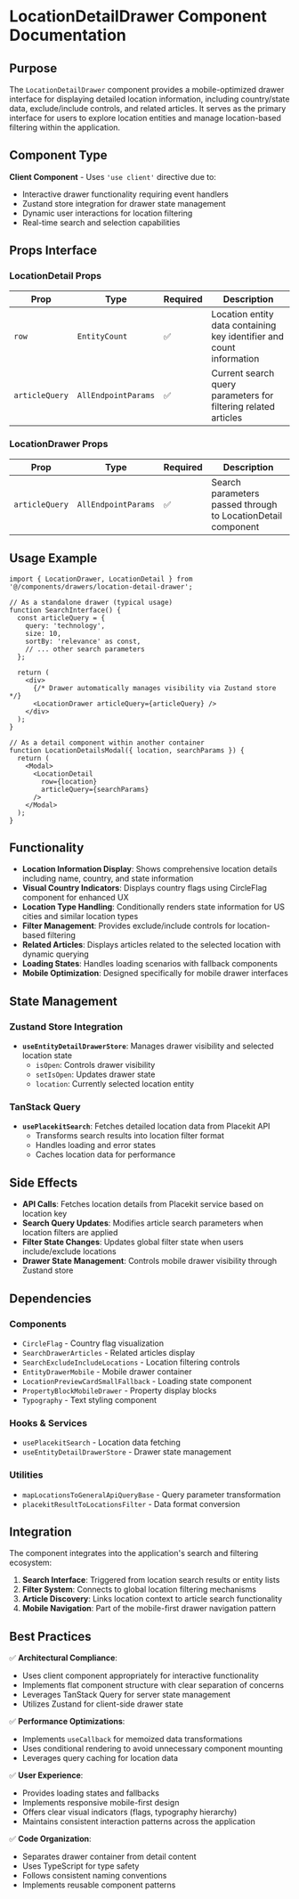# LocationDetailDrawer Component Documentation

## Purpose

The `LocationDetailDrawer` component provides a mobile-optimized drawer interface for displaying detailed location information, including country/state data, exclude/include controls, and related articles. It serves as the primary interface for users to explore location entities and manage location-based filtering within the application.

## Component Type

**Client Component** - Uses `'use client'` directive due to:
- Interactive drawer functionality requiring event handlers
- Zustand store integration for drawer state management
- Dynamic user interactions for location filtering
- Real-time search and selection capabilities

## Props Interface

### LocationDetail Props

| Prop | Type | Required | Description |
|------|------|----------|-------------|
| `row` | `EntityCount` | ✅ | Location entity data containing key identifier and count information |
| `articleQuery` | `AllEndpointParams` | ✅ | Current search query parameters for filtering related articles |

### LocationDrawer Props

| Prop | Type | Required | Description |
|------|------|----------|-------------|
| `articleQuery` | `AllEndpointParams` | ✅ | Search parameters passed through to LocationDetail component |

## Usage Example

```tsx
import { LocationDrawer, LocationDetail } from '@/components/drawers/location-detail-drawer';

// As a standalone drawer (typical usage)
function SearchInterface() {
  const articleQuery = {
    query: 'technology',
    size: 10,
    sortBy: 'relevance' as const,
    // ... other search parameters
  };

  return (
    <div>
      {/* Drawer automatically manages visibility via Zustand store */}
      <LocationDrawer articleQuery={articleQuery} />
    </div>
  );
}

// As a detail component within another container
function LocationDetailsModal({ location, searchParams }) {
  return (
    <Modal>
      <LocationDetail 
        row={location} 
        articleQuery={searchParams} 
      />
    </Modal>
  );
}
```

## Functionality

- **Location Information Display**: Shows comprehensive location details including name, country, and state information
- **Visual Country Indicators**: Displays country flags using CircleFlag component for enhanced UX
- **Location Type Handling**: Conditionally renders state information for US cities and similar location types
- **Filter Management**: Provides exclude/include controls for location-based filtering
- **Related Articles**: Displays articles related to the selected location with dynamic querying
- **Loading States**: Handles loading scenarios with fallback components
- **Mobile Optimization**: Designed specifically for mobile drawer interfaces

## State Management

### Zustand Store Integration
- **`useEntityDetailDrawerStore`**: Manages drawer visibility and selected location state
  - `isOpen`: Controls drawer visibility
  - `setIsOpen`: Updates drawer state
  - `location`: Currently selected location entity

### TanStack Query
- **`usePlacekitSearch`**: Fetches detailed location data from Placekit API
  - Transforms search results into location filter format
  - Handles loading and error states
  - Caches location data for performance

## Side Effects

- **API Calls**: Fetches location details from Placekit service based on location key
- **Search Query Updates**: Modifies article search parameters when location filters are applied
- **Filter State Changes**: Updates global filter state when users include/exclude locations
- **Drawer State Management**: Controls mobile drawer visibility through Zustand store

## Dependencies

### Components
- `CircleFlag` - Country flag visualization
- `SearchDrawerArticles` - Related articles display
- `SearchExcludeIncludeLocations` - Location filtering controls
- `EntityDrawerMobile` - Mobile drawer container
- `LocationPreviewCardSmallFallback` - Loading state component
- `PropertyBlockMobileDrawer` - Property display blocks
- `Typography` - Text styling component

### Hooks & Services
- `usePlacekitSearch` - Location data fetching
- `useEntityDetailDrawerStore` - Drawer state management

### Utilities
- `mapLocationsToGeneralApiQueryBase` - Query parameter transformation
- `placekitResultToLocationsFilter` - Data format conversion

## Integration

The component integrates into the application's search and filtering ecosystem:

1. **Search Interface**: Triggered from location search results or entity lists
2. **Filter System**: Connects to global location filtering mechanisms
3. **Article Discovery**: Links location context to article search functionality
4. **Mobile Navigation**: Part of the mobile-first drawer navigation pattern

## Best Practices

✅ **Architectural Compliance**:
- Uses client component appropriately for interactive functionality
- Implements flat component structure with clear separation of concerns
- Leverages TanStack Query for server state management
- Utilizes Zustand for client-side drawer state

✅ **Performance Optimizations**:
- Implements `useCallback` for memoized data transformations
- Uses conditional rendering to avoid unnecessary component mounting
- Leverages query caching for location data

✅ **User Experience**:
- Provides loading states and fallbacks
- Implements responsive mobile-first design
- Offers clear visual indicators (flags, typography hierarchy)
- Maintains consistent interaction patterns across the application

✅ **Code Organization**:
- Separates drawer container from detail content
- Uses TypeScript for type safety
- Follows consistent naming conventions
- Implements reusable component patterns